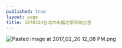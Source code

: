 ```yaml
---
published: true
layout: page
title: 1070324台北市永福之家參訪公告
---
```


![Pasted image at 2017_02_20 12_08 PM.png]({{site.baseurl}}/static_files/upload_images/1070324台北市永福之家參訪公告.png)
